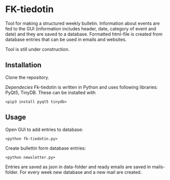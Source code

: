 # FK-tiedotin

Tool for making a structured weekly bulletin. Information about events are fed to the GUI (information includes header, date, category of event and date) and they are saved to a database. Formatted html-file is created from database entries that can be used in emails and websites. 

Tool is still under construction.

## Installation
Clone the repository.

*Dependecies*
Fk-tiedotin is written in Python and uses following libraries: PyQt5, TinyDB.
These can be installed with

`<pip3 install pyqt5 tinydb>`

## Usage
Open GUI to add entries to database:

`<python fk-tiedotin.py>`

Create bullettin form database entries:

`<python newsletter.py>`

Entries are saved as json in data-folder and ready emails are saved in mails-folder. For every week new database and a new mail are created.
